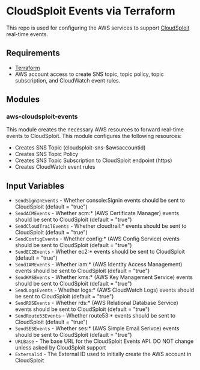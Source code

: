CloudSploit Events via Terraform
=================
This repo is used for configuring the AWS services to support [CloudSploit](https://cloudsploit.com/events) real-time events.

## Requirements

- [Terraform](https://www.terraform.io/)
- AWS account access to create SNS topic, topic policy, topic subscription, and CloudWatch event rules.

## Modules

### aws-cloudsploit-events

This module creates the necessary AWS resources to forward real-time events to CloudSploit. This module configures the following resources:

  - Creates SNS Topic (cloudsploit-sns-$awsaccountid)
  - Creates SNS Topic Policy
  - Creates SNS Topic Subscription to CloudSploit endpoint (https)
  - Creates CloudWatch event rules

Input Variables
---------------
- `SendSignInEvents` - Whether console:Signin events should be sent to CloudSploit (default = "true")
- `SendACMEvents` - Whether acm:* (AWS Certificate Manager) events should be sent to CloudSploit (default = "true")
- `SendCloudTrailEvents` - Whether cloudtrail:* events should be sent to CloudSploit (default = "true")
- `SendConfigEvents` - Whether config:* (AWS Config Service) events should be sent to CloudSploit (default = "true")
- `SendEC2Events` - Whether ec2:* events should be sent to CloudSploit (default = "true")
- `SendIAMEvents` - Whether iam:* (AWS Identity Access Management) events should be sent to CloudSploit (default = "true")
- `SendKMSEvents` - Whether kms:* (AWS Key Management Service) events should be sent to CloudSploit (default = "true")
- `SendLogsEvents` - Whether logs:* (AWS CloudWatch Logs) events should be sent to CloudSploit (default = "true")
- `SendRDSEvents` - Whether rds:* (AWS Relational Database Service) events should be sent to CloudSploit (default = "true")
- `SendRoute53Events` - Whether route53:* events should be sent to CloudSploit (default = "true")
- `SendSESEvents` - Whether ses:* (AWS Simple Email Serivce) events should be sent to CloudSploit (default = "true")
- `URLBase` - The base URL for the CloudSploit Events API. DO NOT change unless asked by CloudSploit support
- `Externalid` - The External ID used to initially create the AWS account in CloudSploit
